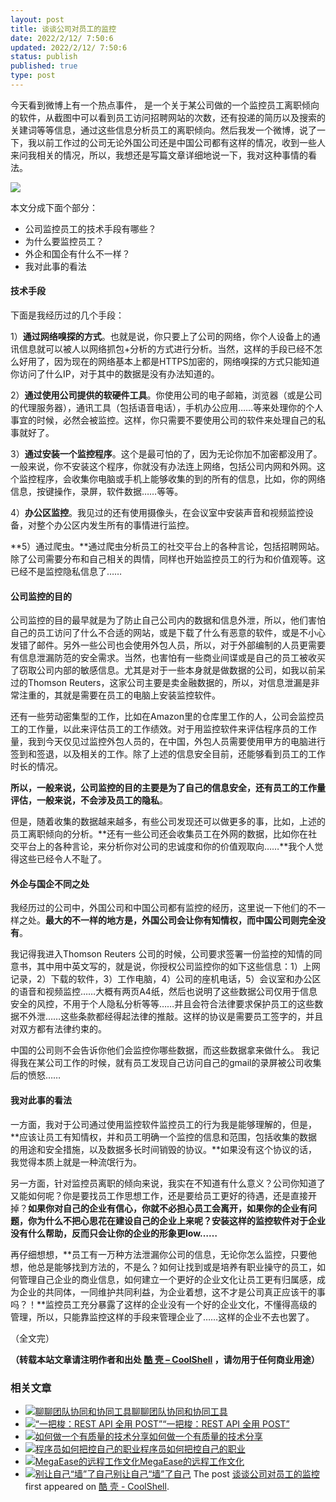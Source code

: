 ```yaml
---
layout: post
title: 谈谈公司对员工的监控
date: 2022/2/12/ 7:50:6
updated: 2022/2/12/ 7:50:6
status: publish
published: true
type: post
---
```


今天看到微博上有一个热点事件， 是一个关于某公司做的一个监控员工离职倾向的软件，从截图中可以看到员工访问招聘网站的次数，还有投递的简历以及搜索的关建词等等信息，通过这些信息分析员工的离职倾向。然后我发一个微博，说了一下，我以前工作过的公司无论外国公司还是中国公司都有这样的情况，收到一些人来问我相关的情况，所以，我想还是写篇文章详细地说一下，我对这种事情的看法。


[![](https://coolshell.cn/wp-content/uploads/2022/02/monitoring-1024x534.jpeg)](https://coolshell.cn/wp-content/uploads/2022/02/monitoring.jpeg)


本文分成下面个部分：


* 公司监控员工的技术手段有哪些？
* 为什么要监控员工？
* 外企和国企有什么不一样？
* 我对此事的看法



#### 技术手段


下面是我经历过的几个手段：


1）**通过网络嗅探的方式**。也就是说，你只要上了公司的网络，你个人设备上的通讯信息就可以被人以网络抓包+分析的方式进行分析。当然，这样的手段已经不怎么好用了，因为现在的网络基本上都是HTTPS加密的，网络嗅探的方式只能知道你访问了什么IP，对于其中的数据是没有办法知道的。


2）**通过使用公司提供的软硬件工具**。你使用公司的电子邮箱，浏览器（或是公司的代理服务器），通讯工具（包括语音电话），手机办公应用……等来处理你的个人事宜的时候，必然会被监控。这样，你只需要不要使用公司的软件来处理自己的私事就好了。


3）**通过安装一个监控程序**。这个是最可怕的了，因为无论你加不加密都没用了。一般来说，你不安装这个程序，你就没有办法连上网络，包括公司内网和外网。这个监控程序，会收集你电脑或手机上能够收集的到的所有的信息，比如，你的网络信息，按键操作，录屏，软件数据……等等。


4）**办公区监控**。我见过的还有使用摄像头，在会议室中安装声音和视频监控设备，对整个办公区内发生所有的事情进行监控。


**5）通过爬虫。**通过爬虫分析员工的社交平台上的各种言论，包括招聘网站。除了公司需要分布和自己相关的舆情，同样也开始监控员工的行为和价值观等。这已经不是监控隐私信息了……


#### 公司监控的目的


公司监控的目的最早就是为了防止自己公司内的数据和信息外泄，所以，他们害怕自己的员工访问了什么不合适的网站，或是下载了什么有恶意的软件，或是不小心发错了邮件。另外一些公司也会使用外包人员，所以，对于外部编制的人员更需要有信息泄漏防范的安全需求。当然，也害怕有一些商业间谍或是自己的员工被收买了窃取公司内部的敏感信息。尤其是对于一些本身就是做数据的公司，如我以前呆过的Thomson Reuters，这家公司主要是卖金融数据的，所以，对信息泄漏是非常注重的，其就是需要在员工的电脑上安装监控软件。


还有一些劳动密集型的工作，比如在Amazon里的仓库里工作的人，公司会监控员工的工作量，以此来评估员工的工作绩效。对于用监控软件来评估程序员的工作量，我到今天仅见过监控外包人员的，在中国，外包人员需要使用甲方的电脑进行签到和签退，以及相关的工作。除了上述的信息安全目前，还能够看到员工的工作时长的情况。


**所以，一般来说，公司监控的目的主要是为了自己的信息安全，还有员工的工作量评估，一般来说，不会涉及员工的隐私**。


但是，随着收集的数据越来越多，有些公司发现还可以做更多的事，比如，上述的员工离职倾向的分析。**还有一些公司还会收集员工在外网的数据，比如你在社交平台上的各种言论，来分析你对公司的忠诚度和你的价值观取向……**我个人觉得这些已经令人不耻了。


#### 外企与国企不同之处


我经历过的公司中，外国公司和中国公司都有监控的经历，这里说一下他们的不一样之处。**最大的不一样的地方是，外国公司会让你有知情权，而中国公司则完全没有**。


我记得我进入Thomson Reuters 公司的时候，公司要求签署一份监控的知情的同意书，其中用中英文写的，就是说，你授权公司监控你的如下这些信息：1）上网记录，2）下载的软件，3）工作电脑，4）公司的座机电话，5）会议室和办公区的语音和视频监控……大概有两页A4纸，然后也说明了这些数据公司仅用于信息安全的风控，不用于个人隐私分析等等……并且会符合法律要求保护员工的这些数据不外泄……这些条款都经得起法律的推敲。这样的协议是需要员工签字的，并且对双方都有法律约束的。


中国的公司则不会告诉你他们会监控你哪些数据，而这些数据拿来做什么。 我记得我在某公司工作的时候，就有员工发现自己访问自己的gmail的录屏被公司收集后的愤怒……


#### 我对此事的看法


一方面，我对于公司通过使用监控软件监控员工的行为我是能够理解的，但是，**应该让员工有知情权，并和员工明确一个监控的信息和范围，包括收集的数据的用途和安全措施，以及数据多长时间销毁的协议。**如果没有这个协议的话，我觉得本质上就是一种流氓行为。


另一方面，针对监控员离职的倾向来说，我实在不知道有什么意义？公司你知道了又能如何呢？你是要找员工作思想工作，还是要给员工更好的待遇，还是直接开掉？**如果你对自己的企业有信心，你就不必担心员工会离开，如果你的企业有问题，你为什么不把心思花在建设自己的企业上来呢？安装这样的监控软件对于企业没有什么帮助，反而只会让你的企业的形象更low……**


再仔细想想，**员工有一万种方法泄漏你公司的信息，无论你怎么监控，只要他想，他总是能够找到方法的，不是么？如何让找到或是培养有职业操守的员工，如何管理自己企业的商业信息，如何建立一个更好的企业文化让员工更有归属感，成为企业的共同体，一同维护共同利益，为企业着想，这不才是公司真正应该干的事吗？！**监控员工充分暴露了这样的企业没有一个好的企业文化，不懂得高级的管理，所以，只能靠监控这样的手段来管理企业了……这样的企业不去也罢了。


（全文完）



**（转载本站文章请注明作者和出处 [酷 壳 – CoolShell](https://coolshell.cn/) ，请勿用于任何商业用途）**



### 相关文章

* [![聊聊团队协同和协同工具](https://coolshell.cn/wp-content/uploads/2022/10/communication-150x150.png)](https://coolshell.cn/articles/22298.html)[聊聊团队协同和协同工具](https://coolshell.cn/articles/22298.html)
* [![“一把梭：REST API 全用 POST”](https://coolshell.cn/wp-content/uploads/2022/02/http_method-150x150.png)](https://coolshell.cn/articles/22173.html)[“一把梭：REST API 全用 POST”](https://coolshell.cn/articles/22173.html)
* [![如何做一个有质量的技术分享](https://coolshell.cn/wp-content/uploads/2021/07/knowledge_sharing-300x169-1-150x150.jpeg)](https://coolshell.cn/articles/21589.html)[如何做一个有质量的技术分享](https://coolshell.cn/articles/21589.html)
* [![程序员如何把控自己的职业](https://coolshell.cn/wp-content/uploads/2020/08/programmer.01-e1596792460687-150x150.png)](https://coolshell.cn/articles/20977.html)[程序员如何把控自己的职业](https://coolshell.cn/articles/20977.html)
* [![MegaEase的远程工作文化](https://coolshell.cn/wp-content/uploads/2020/01/remote-150x150.jpg)](https://coolshell.cn/articles/20765.html)[MegaEase的远程工作文化](https://coolshell.cn/articles/20765.html)
* [![别让自己“墙”了自己](https://coolshell.cn/wp-content/uploads/2019/12/open-your-creative-mind-150x150.jpg)](https://coolshell.cn/articles/20276.html)[别让自己“墙”了自己](https://coolshell.cn/articles/20276.html)
The post [谈谈公司对员工的监控](https://coolshell.cn/articles/22157.html) first appeared on [酷 壳 - CoolShell](https://coolshell.cn).